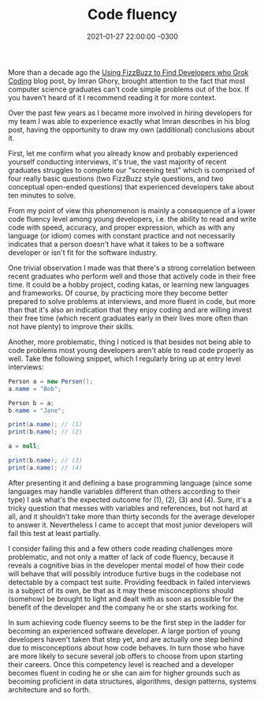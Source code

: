 ﻿---
layout: post
title: "Code fluency"
date: 2021-01-27 22:00:00 -0300
tags: recruiting
---

More than a decade ago the [Using FizzBuzz to Find Developers who Grok Coding](https://imranontech.com/2007/01/24/using-fizzbuzz-to-find-developers-who-grok-coding/) blog post, by Imran Ghory, brought attention to the fact that most computer science graduates can't code simple problems out of the box. If you haven't heard of it I recommend reading it for more context.

Over the past few years as I became more involved in hiring developers for my team I was able to experience exactly what Imran describes in his blog post, having the opportunity to draw my own (additional) conclusions about it.

First, let me confirm what you already know and probably experienced yourself conducting interviews, it's true, the vast majority of recent graduates struggles to complete our "screening test" which is comprised of four really basic questions (two FizzBuzz style questions, and two conceptual open-ended questions) that experienced developers take about ten minutes to solve.

From my point of view this phenomenon is mainly a consequence of a lower code fluency level among young developers, i.e. the ability to read and write code with speed, accuracy, and proper expression, which as with any language (or idiom) comes with constant practice and not necessarily indicates that a person doesn't have what it takes to be a software developer or isn't fit for the software industry.

One trivial observation I made was that there's a strong correlation between recent graduates who perform well and those that actively code in their free time. It could be a hobby project, coding katas, or learning new languages and frameworks. Of course, by practicing more they become better prepared to solve problems at interviews, and more fluent in code, but more than that it's also an indication that they enjoy coding and are willing invest their free time (which recent graduates early in their lives more often than not have plenty) to improve their skills.

Another, more problematic, thing I noticed is that besides not being able to code problems most young developers aren't able to read code properly as well. Take the following snippet, which I regularly bring up at entry level interviews:

```csharp
Person a = new Person();
a.name = "Bob";

Person b = a;
b.name = "Jane";

print(a.name); // (1)
print(b.name); // (2)

a = null;

print(b.name); // (3)
print(a.name); // (4)
```

After presenting it and defining a base programming language (since some languages may handle variables different than others according to their type) I ask what's the expected outcome for (1), (2), (3) and (4). Sure, it's a tricky question that messes with variables and references, but not hard at all, and it shouldn't take more than thirty seconds for the average developer to answer it. Nevertheless I came to accept that most junior developers will fail this test at least partially.

I consider failing this and a few others code reading challenges more problematic, and not only a matter of lack of code fluency, because it reveals a cognitive bias in the developer mental model of how their code will behave that will possibly introduce furtive bugs in the codebase not detectable by a compact test suite. Providing feedback in failed interviews is a subject of its own, be that as it may these misconceptions should (somehow) be brought to light and dealt with as soon as possible for the benefit of the developer and the company he or she starts working for.

In sum achieving code fluency seems to be the first step in the ladder for becoming an experienced software developer. A large portion of young developers haven't taken that step yet, and are actually one step behind due to misconceptions about how code behaves. In turn those who have are more likely to secure several job offers to choose from upon starting their careers. Once this competency level is reached and a developer becomes fluent in coding he or she can aim for higher grounds such as becoming proficient in data structures, algorithms, design patterns, systems architecture and so forth.

